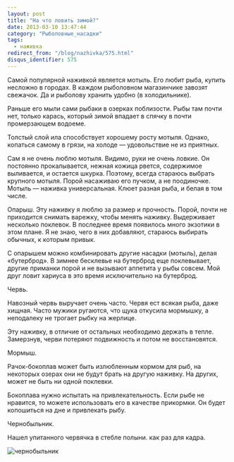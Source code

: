 ```yaml
---
layout: post
title: "На что ловить зимой?"
date: 2013-03-10 13:47:44
category: "Рыболовные_насадки"
tags:
  - наживка
redirect_from: "/blog/nazhivka/575.html"
disqus_identifier: 575
---
```

Самой популярной наживкой является мотыль. Его любит рыба, купить
несложно в городах. В каждом рыболовном магазинчике завозят свежачок. Да
и рыболову хранить удобно (в холодильнике).

Раньше его мыли сами рыбаки в озерках поблизости. Рыбы там почти нет,
только карась, который зимой впадает в спячку в почти промерзающем
водоеме.

Толстый слой ила способствует хорошему росту мотыля. Однако, копаться
самому в грязи, на холоде — удовольствие не из приятных.

Сам я не очень люблю мотыля. Видимо, руки не очень ловкие. Он постоянно
прокалывается, нежная кожица рвется, содержимое выливается, и остается
шкурка. Поэтому, всегда стараюсь выбрать крупного мотыля. Порой
насаживаю его пучком, а не поодиночке. Мотыль — наживка универсальная.
Клюет разная рыба, и белая в том числе.

Опарыш. Эту наживку я люблю за размер и прочность. Порой, почти не
приходится снимать варежку, чтобы менять наживку. Выдерживает несколько
поклевок. В последнее время появилось много экзотики в этом плане. Я не
знаю, чего в них добавляют, стараюсь выбирать обычных, к которым привык.

С опарышем можно комбинировать другие насадки (мотыль), делая
«бутерброд». В зимнее бесклевье на бутерброд еще поклевывает, другие
приманки порой и не вызывают аппетита у рыбы совсем. Мой друг ловит
хариуса в это время исключительно на бутерброд.

Червь.

Навозный червь выручает очень часто. Червя ест всякая рыба, даже хищная.
Часто мужики ругаются, что щука откусила мормышку, а неподалеку не
трогает рыбку на жерлице.

Эту наживку, в отличие от остальных необходимо держать в тепле.
Замерзнув, черви потеряют подвижность и потом не восстановятся.

Мормыш.

Рачок-бокоплав может быть излюбленным кормом для рыб, на некоторых
озерах они не будут брать на другую наживку. На других, может не быть ни
одной поклевки.

Бокоплава нужно испытать на привлекательность. Если рыбе не нравится, то
можете использовать его в качестве прикормки. Он будет копошиться на дне
и привлекать рыбу.

Чернобыльник.

Нашел упитанного червячка в стебле полыни. как раз для кадра.

![чернобыльник](http://fishingguru.ru/uploads/images/00/00/01/2013/04/21/33daa0.jpg)
